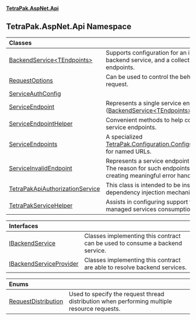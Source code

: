 #### [TetraPak.AspNet.Api](index.md 'index')
## TetraPak.AspNet.Api Namespace

| Classes | |
| :--- | :--- |
| [BackendService&lt;TEndpoints&gt;](TetraPak_AspNet_Api_BackendService_TEndpoints_.md 'TetraPak.AspNet.Api.BackendService&lt;TEndpoints&gt;') | Supports configuration for an individual backend service, and a collection of service endpoints. <br/> |
| [RequestOptions](TetraPak_AspNet_Api_RequestOptions.md 'TetraPak.AspNet.Api.RequestOptions') | Can be used to control the behavior of a request. <br/> |
| [ServiceAuthConfig](TetraPak_AspNet_Api_ServiceAuthConfig.md 'TetraPak.AspNet.Api.ServiceAuthConfig') |  |
| [ServiceEndpoint](TetraPak_AspNet_Api_ServiceEndpoint.md 'TetraPak.AspNet.Api.ServiceEndpoint') | Represents a single service endpoint ([BackendService&lt;TEndpoints&gt;](TetraPak_AspNet_Api_BackendService_TEndpoints_.md 'TetraPak.AspNet.Api.BackendService&lt;TEndpoints&gt;')).<br/> |
| [ServiceEndpointHelper](TetraPak_AspNet_Api_ServiceEndpointHelper.md 'TetraPak.AspNet.Api.ServiceEndpointHelper') | Convenient methods to help consuming service endpoints.  <br/> |
| [ServiceEndpoints](TetraPak_AspNet_Api_ServiceEndpoints.md 'TetraPak.AspNet.Api.ServiceEndpoints') | A specialized [TetraPak.Configuration.ConfigurationSection](https://docs.microsoft.com/en-us/dotnet/api/TetraPak.Configuration.ConfigurationSection 'TetraPak.Configuration.ConfigurationSection') for named URLs.<br/> |
| [ServiceInvalidEndpoint](TetraPak_AspNet_Api_ServiceInvalidEndpoint.md 'TetraPak.AspNet.Api.ServiceInvalidEndpoint') | Represents a service endpoint with issues.<br/>The reason for such endpoints is to assist in creating meaningful error handling.<br/> |
| [TetraPakApiAuthorizationService](TetraPak_AspNet_Api_TetraPakApiAuthorizationService.md 'TetraPak.AspNet.Api.TetraPakApiAuthorizationService') | This class is intended to be instantiated via a dependency injection mechanism. <br/> |
| [TetraPakServiceHelper](TetraPak_AspNet_Api_TetraPakServiceHelper.md 'TetraPak.AspNet.Api.TetraPakServiceHelper') | Assists in configuring support for Tetra Pak managed services consumption.<br/> |

| Interfaces | |
| :--- | :--- |
| [IBackendService](TetraPak_AspNet_Api_IBackendService.md 'TetraPak.AspNet.Api.IBackendService') | Classes implementing this contract can be used to consume a backend service. <br/> |
| [IBackendServiceProvider](TetraPak_AspNet_Api_IBackendServiceProvider.md 'TetraPak.AspNet.Api.IBackendServiceProvider') | Classes implementing this contract are able to resolve backend services.<br/> |

| Enums | |
| :--- | :--- |
| [RequestDistribution](TetraPak_AspNet_Api_RequestDistribution.md 'TetraPak.AspNet.Api.RequestDistribution') | Used to specify the request thread distribution when performing multiple resource requests.<br/> |
